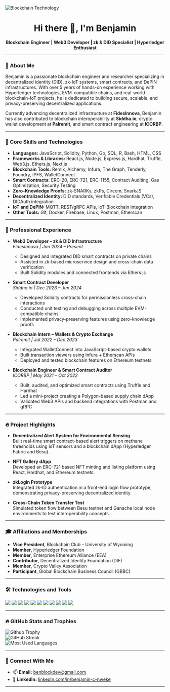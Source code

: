 ![Blockchain Technology](https://user-images.githubusercontent.com/6759031/140734194-2f2f30a0-d311-44e5-872d-10657f9c82c7.png)

<h1 align="center">Hi there 👋, I'm Benjamin</h1>

<p align="center"><b>Blockchain Engineer | Web3 Developer | zk & DID Specialist | Hyperledger Enthusiast</b></p>

---

### 🚀 About Me

Benjamin is a passionate blockchain engineer and researcher specializing in decentralized identity (DID), zk-IoT systems, smart contracts, and DePIN infrastructures. With over 5 years of hands-on experience working with Hyperledger technologies, EVM-compatible chains, and real-world blockchain-IoT projects, he is dedicated to building secure, scalable, and privacy-preserving decentralized applications.

Currently advancing decentralized infrastructure at **FidesInnova**, Benjamin has also contributed to blockchain interoperability at **Siddha.io**, crypto wallet development at **Palremit**, and smart contract engineering at **ICORBP**.

---

### 🧠 Core Skills and Technologies

- **Languages:** JavaScript, Solidity, Python, Go, SQL, R, Bash, HTML, CSS
- **Frameworks & Libraries:** React.js, Node.js, Express.js, Hardhat, Truffle, Web3.js, Ethers.js, Next.js
- **Blockchain Tools:** Remix, Alchemy, Infura, The Graph, Tenderly, Foundry, IPFS, WalletConnect
- **Smart Contracts:** ERC-20, ERC-721, ERC-1155, Contract Auditing, Gas Optimization, Security Testing
- **Zero-Knowledge Proofs:** zk-SNARKs, zkPs, Circom, SnarkJS
- **Decentralized Identity:** DID standards, Verifiable Credentials (VCs), DIDAuth integration
- **IoT and DePIN:** MQTT, REST/gRPC APIs, IoT-Blockchain integration
- **Other Tools:** Git, Docker, Firebase, Linux, Postman, Etherscan

---

### 💼 Professional Experience

- **Web3 Developer – zk & DID Infrastructure**  
  *FidesInnova | Jan 2024 – Present*  
  - Designed and integrated DID smart contracts on private chains  
  - Assisted in zk-based microservice design and cross-chain data verification  
  - Built Solidity modules and connected frontends via Ethers.js  

- **Smart Contract Developer**  
  *Siddha.io | Dec 2023 – Jun 2024*  
  - Developed Solidity contracts for permissionless cross-chain interactions  
  - Conducted unit testing and debugging across multiple EVM-compatible chains  
  - Implemented privacy-preserving features using zero-knowledge proofs  

- **Blockchain Intern – Wallets & Crypto Exchange**  
  *Palremit | Jul 2022 – Dec 2023*  
  - Integrated WalletConnect into JavaScript-based crypto wallets  
  - Built transaction viewers using Infura + Etherscan APIs  
  - Deployed and tested blockchain features on Ethereum testnets  

- **Blockchain Engineer & Smart Contract Auditor**  
  *ICORBP | May 2021 – Oct 2022*  
  - Built, audited, and optimized smart contracts using Truffle and Hardhat  
  - Led a mini-project creating a Polygon-based supply chain dApp  
  - Validated Web3 APIs and backend integrations with Postman and gRPC

---

### 🔥 Project Highlights

- **Decentralized Alert System for Environmental Sensing**  
  Built real-time smart contract-based alert triggers on methane thresholds using IoT sensors and a blockchain dApp (Hyperledger Fabric and Besu).

- **NFT Gallery dApp**  
  Developed an ERC-721 based NFT minting and listing platform using React, Hardhat, and Ethereum testnets.

- **zkLogin Prototype**  
  Integrated zk-ID authentication in a front-end login flow prototype, demonstrating privacy-preserving decentralized identity.

- **Cross-Chain Token Transfer Test**  
  Simulated token flow between Besu testnet and Ganache local node environments to test interoperability concepts.

---

### 🎓 Affiliations and Memberships

- **Vice President**, Blockchain Club – University of Wyoming  
- **Member**, Hyperledger Foundation  
- **Member**, Enterprise Ethereum Alliance (EEA)  
- **Contributor**, Decentralized Identity Foundation (DIF)  
- **Member**, Crypto Valley Association  
- **Participant**, Global Blockchain Business Council (GBBC)

---

### 🛠️ Technologies and Tools

<p>
<img src="https://img.shields.io/badge/Ethereum-3C3C3D?style=for-the-badge&logo=Ethereum&logoColor=white"/>
<img src="https://img.shields.io/badge/Solidity-363636?style=for-the-badge&logo=Solidity&logoColor=white"/>
<img src="https://img.shields.io/badge/Hyperledger Fabric-065143?style=for-the-badge&logo=Hyperledger&logoColor=white"/>
<img src="https://img.shields.io/badge/Hyperledger Besu-282828?style=for-the-badge&logo=Hyperledger&logoColor=white"/>
<img src="https://img.shields.io/badge/Caliper-3A3A3A?style=for-the-badge&logo=Hyperledger&logoColor=white"/>
<img src="https://img.shields.io/badge/Zero Knowledge Proofs-8A2BE2?style=for-the-badge"/>
<img src="https://img.shields.io/badge/DIDs-00C7B7?style=for-the-badge"/>
<img src="https://img.shields.io/badge/IoT-MQTT?style=for-the-badge&logo=mqtt"/>
<img src="https://img.shields.io/badge/Rust-000000?style=for-the-badge&logo=rust&logoColor=white"/>
<img src="https://img.shields.io/badge/Go-00ADD8?style=for-the-badge&logo=go&logoColor=white"/>
<img src="https://img.shields.io/badge/Docker-2496ED?style=for-the-badge&logo=docker&logoColor=white"/>
</p>

---

### 🔥 GitHub Stats and Trophies

<img alt="Github Trophy" src="https://github-profile-trophy.vercel.app/?username=CryptoGuy1&theme=gruvbox">
<br/>
<img alt="GitHub Streak" src="https://github-readme-streak-stats.herokuapp.com/?user=CryptoGuy1&theme=dark">
<br/>
<img alt="Most Used Languages" src="https://github-readme-stats.vercel.app/api/top-langs/?username=CryptoGuy1&langs_count=5&theme=tokyonight">

---

### 💬 Connect With Me

- 📫 **Email:** benblockdev@gmail.com  
- 🔗 **LinkedIn:** [linkedin.com/in/benjamin-c-nweke](https://www.linkedin.com/in/benjamin-c-nweke/)

---
